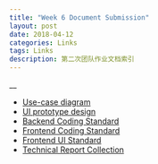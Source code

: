 ```yaml
---
title: "Week 6 Document Submission"
layout: post
date: 2018-04-12
categories: Links
tags: Links
description: 第二次团队作业文档索引
---
```

__
- [Use-case diagram](https://github.com/TheYelda/Dashboard/blob/master/use_case.md)
- [UI prototype design](https://github.com/TheYelda/Dashboard/tree/master/%E5%9B%BE%E7%89%87)
- [Backend Coding Standard](https://github.com/TheYelda/Dashboard/blob/master/python_code_style_guide.md)
- [Frontend Coding Standard]()
- [Frontend UI Standard]()
- [Technical Report Collection](https://github.com/TheYelda/Dashboard/reports)


